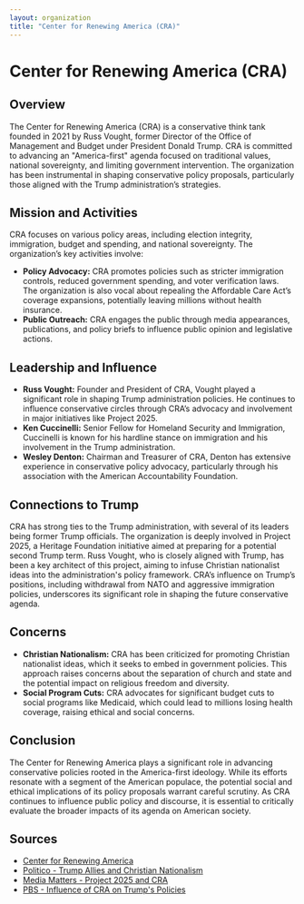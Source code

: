 ```yaml
---
layout: organization
title: "Center for Renewing America (CRA)"
---
```


# Center for Renewing America (CRA)

## Overview
The Center for Renewing America (CRA) is a conservative think tank founded in 2021 by Russ Vought, former Director of the Office of Management and Budget under President Donald Trump. CRA is committed to advancing an "America-first" agenda focused on traditional values, national sovereignty, and limiting government intervention. The organization has been instrumental in shaping conservative policy proposals, particularly those aligned with the Trump administration’s strategies.

## Mission and Activities
CRA focuses on various policy areas, including election integrity, immigration, budget and spending, and national sovereignty. The organization’s key activities involve:
- **Policy Advocacy:** CRA promotes policies such as stricter immigration controls, reduced government spending, and voter verification laws. The organization is also vocal about repealing the Affordable Care Act’s coverage expansions, potentially leaving millions without health insurance.
- **Public Outreach:** CRA engages the public through media appearances, publications, and policy briefs to influence public opinion and legislative actions.

## Leadership and Influence
- **Russ Vought:** Founder and President of CRA, Vought played a significant role in shaping Trump administration policies. He continues to influence conservative circles through CRA’s advocacy and involvement in major initiatives like Project 2025.
- **Ken Cuccinelli:** Senior Fellow for Homeland Security and Immigration, Cuccinelli is known for his hardline stance on immigration and his involvement in the Trump administration.
- **Wesley Denton:** Chairman and Treasurer of CRA, Denton has extensive experience in conservative policy advocacy, particularly through his association with the American Accountability Foundation.

## Connections to Trump
CRA has strong ties to the Trump administration, with several of its leaders being former Trump officials. The organization is deeply involved in Project 2025, a Heritage Foundation initiative aimed at preparing for a potential second Trump term. Russ Vought, who is closely aligned with Trump, has been a key architect of this project, aiming to infuse Christian nationalist ideas into the administration's policy framework. CRA’s influence on Trump’s positions, including withdrawal from NATO and aggressive immigration policies, underscores its significant role in shaping the future conservative agenda.

## Concerns
- **Christian Nationalism:** CRA has been criticized for promoting Christian nationalist ideas, which it seeks to embed in government policies. This approach raises concerns about the separation of church and state and the potential impact on religious freedom and diversity.
- **Social Program Cuts:** CRA advocates for significant budget cuts to social programs like Medicaid, which could lead to millions losing health coverage, raising ethical and social concerns.

## Conclusion
The Center for Renewing America plays a significant role in advancing conservative policies rooted in the America-first ideology. While its efforts resonate with a segment of the American populace, the potential social and ethical implications of its policy proposals warrant careful scrutiny. As CRA continues to influence public policy and discourse, it is essential to critically evaluate the broader impacts of its agenda on American society.

## Sources
- [Center for Renewing America](https://americarenewing.com)
- [Politico - Trump Allies and Christian Nationalism](https://www.politico.com)
- [Media Matters - Project 2025 and CRA](https://www.mediamatters.org)
- [PBS - Influence of CRA on Trump's Policies](https://www.pbs.org)
